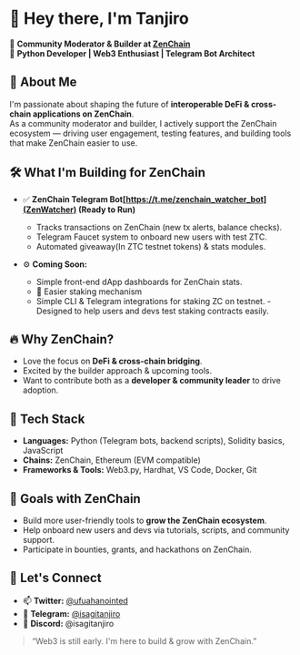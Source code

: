 # 👋 Hey there, I'm Tanjiro

🚀 **Community Moderator & Builder at [ZenChain](https://www.zenchain.io/)**  
🐍 **Python Developer | Web3 Enthusiast | Telegram Bot Architect**


## 🌱 About Me
I'm passionate about shaping the future of **interoperable DeFi & cross-chain applications on ZenChain**.  
As a community moderator and builder, I actively support the ZenChain ecosystem — driving user engagement, testing features, and building tools that make ZenChain easier to use.


## 🛠️ What I'm Building for ZenChain
- ✅ **ZenChain Telegram Bot[https://t.me/zenchain_watcher_bot](ZenWatcher) (Ready to Run)**  
  - Tracks transactions on ZenChain (new tx alerts, balance checks).  
  - Telegram Faucet system to onboard new users with test ZTC.  
  - Automated giveaway(In ZTC testnet tokens) & stats modules.

- ⚙️ **Coming Soon:**  
  - Simple front-end dApp dashboards for ZenChain stats.
  - 💎 Easier staking mechanism
   - Simple CLI & Telegram integrations for staking ZC on testnet.
   -Designed to help users and devs test staking contracts easily.


## 🔥 Why ZenChain?
- Love the focus on **DeFi & cross-chain bridging**.  
- Excited by the builder approach & upcoming tools.  
- Want to contribute both as a **developer & community leader** to drive adoption.


## 🧰 Tech Stack
- **Languages:** Python (Telegram bots, backend scripts), Solidity basics, JavaScript
- **Chains:** ZenChain, Ethereum (EVM compatible)
- **Frameworks & Tools:** Web3.py, Hardhat, VS Code, Docker, Git


## 🌟 Goals with ZenChain
- Build more user-friendly tools to **grow the ZenChain ecosystem**.  
- Help onboard new users and devs via tutorials, scripts, and community support.  
- Participate in bounties, grants, and hackathons on ZenChain.


## 🚀 Let's Connect
- 📫 **Twitter:** [@ufuahanointed](https://twitter.com/ufuahanointed)
- 💬 **Telegram:** [@isagitanjiro](https://t.me/isagitanjiro)
- 🤝 **Discord:** @isagitanjiro


> “Web3 is still early. I'm here to build & grow with ZenChain.”
